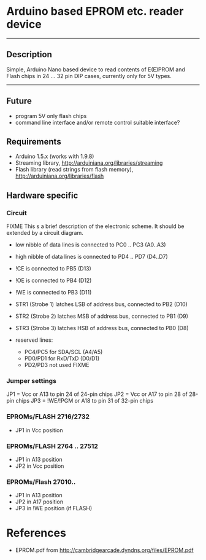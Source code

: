 # Arduino based EPROM etc. reader device

---

## Description

Simple, Arduino Nano based device to read contents of E(E)PROM and Flash
chips in 24 ... 32 pin DIP cases, currently only for 5V types.

---

## Future

- program 5V only flash chips
- command line interface and/or remote control suitable interface?

## Requirements

- Arduino 1.5.x (works with 1.9.8)
- Streaming library, http://arduiniana.org/libraries/streaming
- Flash library (read strings from flash memory),
  http://arduiniana.org/libraries/flash

## Hardware specific

### Circuit

FIXME
This s a brief description of the electronic scheme. It should be extended
by a circuit diagram.

- low nibble of data lines is connected to PC0 .. PC3 (A0..A3)
- high nibble of data lines is connected to PD4 .. PD7 (D4..D7)
- !CE is connected to PB5 (D13)
- !OE is connected to PB4 (D12)
- !WE is connected to PB3 (D11)
- STR1 (Strobe 1) latches LSB of address bus, connected to PB2 (D10)
- STR2 (Strobe 2) latches MSB of address bus, connected to PB1 (D9)
- STR3 (Strobe 3) latches HSB of address bus, connected to PB0 (D8)
- reserved lines:

  - PC4/PC5 for SDA/SCL (A4/A5)
  - PD0/PD1 for RxD/TxD (D0/D1)
  - PD2/PD3 not used
FIXME

### Jumper settings

JP1 = Vcc or A13 to pin 24 of 24-pin chips
JP2 = Vcc or A17 to pin 28 of 28-pin chips
JP3 = !WE/!PGM or A18 to pin 31 of 32-pin chips

### EPROMs/FLASH 2716/2732
- JP1 in Vcc position

### EPROMs/FLASH 2764 .. 27512
- JP1 in A13 position
- JP2 in Vcc position

### EPROMs/Flash 27010..
- JP1 in A13 position
- JP2 in A17 position
- JP3 in !WE position (if FLASH)

# References

- EPROM.pdf from http://cambridgearcade.dyndns.org/files/EPROM.pdf
